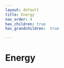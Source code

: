 ```yaml
---
layout: default
title: Energy
nav_order: 4
has_children: true
has_grandchildren:  true

---
```


# Energy

